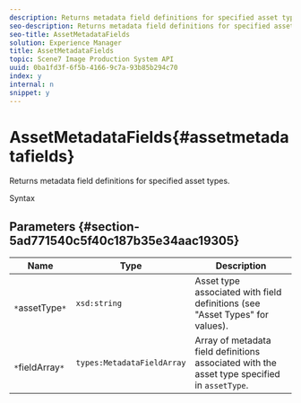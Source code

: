 ```yaml
---
description: Returns metadata field definitions for specified asset types.
seo-description: Returns metadata field definitions for specified asset types.
seo-title: AssetMetadataFields
solution: Experience Manager
title: AssetMetadataFields
topic: Scene7 Image Production System API
uuid: 0ba1fd3f-6f5b-4166-9c7a-93b85b294c70
index: y
internal: n
snippet: y
---
```


# AssetMetadataFields{#assetmetadatafields}

Returns metadata field definitions for specified asset types.

 Syntax 

## Parameters {#section-5ad771540c5f40c187b35e34aac19305}

|  Name  | Type  | Description  |
|---|---|---|
|  ` *`assetType`*`  | `xsd:string`  | Asset type associated with field definitions (see "Asset Types" for values).  |
|  ` *`fieldArray`*`  | `types:MetadataFieldArray`  |Array of metadata field definitions associated with the asset type specified in `assetType`.  |

